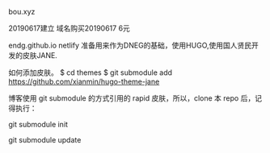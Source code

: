 bou.xyz

20190617建立 域名购买20190617 6元

endg.github.io netlify 准备用来作为DNEG的基础，使用HUGO,使用国人贤民开发的皮肤JANE.

如何添加皮肤。 $ cd themes $ git submodule add https://github.com/xianmin/hugo-theme-jane

博客使用 git submodule 的方式引用的 rapid 皮肤，所以，clone 本 repo 后，记得执行：

git submodule init

git submodule update
